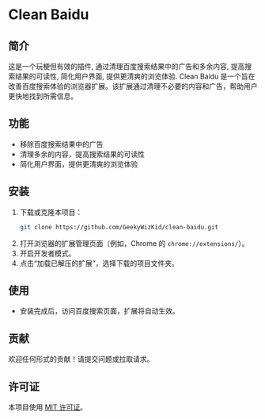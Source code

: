 # Clean Baidu

## 简介
这是一个玩梗但有效的插件, 通过清理百度搜索结果中的广告和多余内容, 提高搜索结果的可读性, 简化用户界面, 提供更清爽的浏览体验.
Clean Baidu 是一个旨在改善百度搜索体验的浏览器扩展。该扩展通过清理不必要的内容和广告，帮助用户更快地找到所需信息。

## 功能
- 移除百度搜索结果中的广告
- 清理多余的内容，提高搜索结果的可读性
- 简化用户界面，提供更清爽的浏览体验

## 安装
1. 下载或克隆本项目：
   ```bash
   git clone https://github.com/GeekyWizKid/clean-baidu.git
   ```
2. 打开浏览器的扩展管理页面（例如，Chrome 的 `chrome://extensions/`）。
3. 开启开发者模式。
4. 点击“加载已解压的扩展”，选择下载的项目文件夹。

## 使用
- 安装完成后，访问百度搜索页面，扩展将自动生效。

## 贡献
欢迎任何形式的贡献！请提交问题或拉取请求。

## 许可证
本项目使用 [MIT 许可证](LICENSE)。
```
